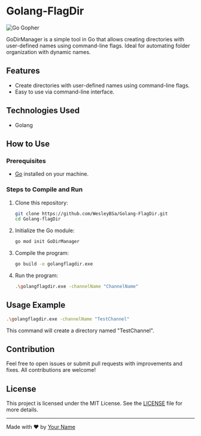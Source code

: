 
# Golang-FlagDir

![Go Gopher](https://golang.org/doc/gopher/frontpage.png)

GoDirManager is a simple tool in Go that allows creating directories with user-defined names using command-line flags. Ideal for automating folder organization with dynamic names.

## Features

- Create directories with user-defined names using command-line flags.
- Easy to use via command-line interface.

## Technologies Used

- Golang

## How to Use

### Prerequisites

- [Go](https://golang.org/dl/) installed on your machine.

### Steps to Compile and Run

1. Clone this repository:

    ```sh
    git clone https://github.com/WesleyBSa/Golang-FlagDir.git
    cd Golang-flagDir
    ```

2. Initialize the Go module:

    ```sh
    go mod init GoDirManager
    ```

3. Compile the program:

    ```sh
    go build -o golangflagdir.exe
    ```

4. Run the program:

    ```sh
    .\golangflagdir.exe -channelName "ChannelName"
    ```

## Usage Example

```sh
.\golangflagdir.exe -channelName "TestChannel"
```

This command will create a directory named "TestChannel".

## Contribution

Feel free to open issues or submit pull requests with improvements and fixes. All contributions are welcome!

## License

This project is licensed under the MIT License. See the [LICENSE](LICENSE) file for more details.

---

Made with ❤️ by [Your Name](https://github.com/WesleyBSa)
```

